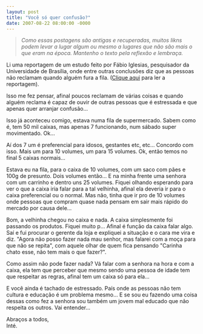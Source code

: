 ```yaml
---
layout: post
title: "Você só quer confusão?"
date: 2007-08-22 08:00:00 -0000
---
```


>*Como essas postagens são antigas e recuperadas, muitos likns podem levar a lugar algum ou mesmo a lugares que não são mais o que eram na época. Mantenho o texto pela reflexão e lembraça.*

Li uma reportagem de um estudo feito por Fábio Iglesias, pesquisador da Universidade de Brasília, onde entre outras conclusões diz que as pessoas não reclamam quando alguém fura a fila. (<a href="http://revistagalileu.globo.com/EditoraGlobo/componentes/article/edg_article_print/1,3916,1004240-1719-1,00.html" class="linkum">Clique aqui</a> para ler a reportagem).

Isso me fez pensar, afinal poucos reclamam de várias coisas e quando alguém reclama é capaz de ouvir de outras pessoas que é estressada e que apenas quer arranjar confusão...

Isso já aconteceu comigo, estava numa fila de supermercado. Sabem como é, tem 50 mil caixas, mas apenas 7 funcionando, num sábado super movimentado. Ok...

Aí dos 7 um é preferencial para idosos, gestantes etc, etc... Concordo com isso. Mais um para 10 volumes, um para 15 volumes. Ok, então temos no final 5 caixas normais...

Estava eu na fila, para o caixa de 10 volumes, com um saco com pães e 100g de presunto. Dois volumes então... E na minha frente uma senhora com um carrinho e dentro uns 25 volumes. Fiquei olhando esperando para ver o que a caixa iria falar para a tal velhinha, afinal ela deveria ir para o caixa preferencial ou o normal. Mas não, tinha que ir pro de 10 volumes onde pessoas que compram quase nada pensam em sair mais rápido do mercado por causa dele...

Bom, a velhinha chegou no caixa e nada. A caixa simplesmente foi passando os produtos. Fiquei muito p... Afinal é função da caixa falar algo. Saí e fui procurar o gerente da loja e expliquei a situação e o cara me vira e diz. "Agora não posso fazer nada mau senhor, mas falarei com a moça para que não se repita", com aquele olhar de quem fica pensando "Carinha chato esse, não tem mais o que fazer?".

Como assim não pode fazer nada? Vá falar com a senhora na hora e com a caixa, ela tem que perceber que mesmo sendo uma pessoa de idade tem que respeitar as regras, afinal tem um caixa só para ela...

E você ainda é tachado de estressado. País onde as pessoas não tem cultura e educação é um problema mesmo... E se sou eu fazendo uma coisa dessas como fez a senhora sou também um jovem mal educado que não respeita os outros. Vai entender...

Abraços a todos,  
Inté.